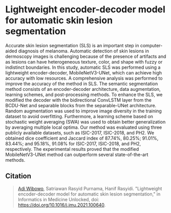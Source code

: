 # Lightweight encoder-decoder model for automatic skin lesion segmentation

Accurate skin lesion segmentation (SLS) is an important step in computer-aided diagnosis of melanoma. Automatic detection of skin lesions in dermoscopy images is challenging because of the presence of artifacts and as lesions can have heterogeneous texture, color, and shape with fuzzy or indistinct boundaries. In this study, automatic SLS was performed using a lightweight encoder-decoder, MobileNetV3-UNet, which can achieve high accuracy with low resources. A comprehensive analysis was performed to improve the accuracy of the method in SLS. The semantic segmentation method consists of an encoder-decoder architecture, data augmentation, learning schemes, and post-processing methods. To enhance the SLS, we modified the decoder with the bidirectional ConvLSTM layer from the BCDU-Net and separable blocks from the separable-UNet architecture. Random augmentation was used to improve image diversity in the training dataset to avoid overfitting. Furthermore, a learning scheme based on stochastic weight averaging (SWA) was used to obtain better generalization by averaging multiple local optima. Our method was evaluated using three publicly available datasets, such as ISIC-2017, ISIC-2018, and PH2. We obtained dice coefficient and Jaccard index of 87.74%, 80.25%; 91.01%, 83.44%; and 95.18%, 91.08% for ISIC-2017, ISIC-2018, and PH2, respectively. The experimental results proved that the modified MobileNetV3-UNet method can outperform several state-of-the-art methods.

Citation
--------
> [Adi Wibowo](https://scholar.google.com/citations?user=TLJvwCsAAAAJ&hl=id), Satriawan Rasyid Purnama, Hanif Rasyidi. "Lightweight encoder-decoder model for automatic skin lesion segmentation," in Informatics in Medicine Unlocked, doi: https://doi.org/10.1016/j.imu.2021.100640.
